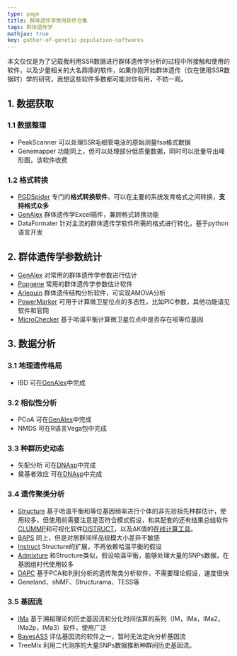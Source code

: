 ```yaml
---
type: page
title: 群体遗传学常用软件合集
tags: 群体遗传学
mathjax: true
key: gather-of-genetic-population-softwares
---
```



本文仅仅是为了记载我利用SSR数据进行群体遗传学分析的过程中所接触和使用的软件，以及少量相关的大名鼎鼎的软件，如果你刚开始群体遗传（仅在使用SSR数据时）学的研究，我想这些软件多数都可能对你有用，不妨一观。

<!--more-->


## 1. 数据获取

### 1.1 数据整理

- PeakScanner 可以处理SSR毛细管电泳的原始测量fsa格式数据
- Genemapper 功能同上，但可以处理部分低质量数据，同时可以批量导出峰形图，该软件收费

### 1.2 格式转换

- [PGDSpider]( http://www.cmpg.unibe.ch/software/PGDSpider/ ) 专门的**格式转换软件**，可以在主要的系统发育格式之间转换，**支持格式众多**
- [GenAlex]( https://biology-assets.anu.edu.au/GenAlEx/Welcome.html ) 群体遗传学Excel插件，兼顾格式转换功能
- DataFormater 针对主流的群体遗传学软件所需的格式进行转化，基于python语言开发

## 2. 群体遗传学参数统计

- [GenAlex]( https://biology-assets.anu.edu.au/GenAlEx/Welcome.html ) 对常用的群体遗传学参数进行估计
- [Popgene]( https://sites.ualberta.ca/~fyeh/popgene.html ) 常用的群体遗传学参数估计软件
- [Arlequin]( http://cmpg.unibe.ch/software/arlequin35/ ) 群体遗传结构分析软件，可实现AMOVA分析
- [PowerMarker]( https://brcwebportal.cos.ncsu.edu/powermarker/ ) 可用于计算微卫星位点的多态性，比如PIC参数，其他功能请见软件和官网
- [MicroChecker]( http://www.nrp.ac.uk/nrp-strategic-alliances/elsa/software/microchecker/ ) 基于哈温平衡计算微卫星位点中是否存在哑等位基因

## 3. 数据分析

### 3.1 地理遗传格局

- IBD 可在[GenAlex]( https://biology-assets.anu.edu.au/GenAlEx/Welcome.html )中完成

### 3.2 相似性分析

- PCoA 可在[GenAlex]( https://biology-assets.anu.edu.au/GenAlEx/Welcome.html )中完成
- NMDS 可在R语言Vega包中完成

### 3.3 种群历史动态

- 矢配分析 可在[DNAsp]( http://www.ub.edu/dnasp/ )中完成
- 奠基者效应 可在[DNAsp]( http://www.ub.edu/dnasp/ )中完成

### 3.4 遗传聚类分析

- [Structure]( https://web.stanford.edu/group/pritchardlab/structure.html ) 基于哈温平衡和等位基因频率进行个体的非先验祖先种群估计，使用较多，但使用前需要注意是否符合模式假设，和其配套的还有结果总结软件[CLUMMP]( http://www.stanford.edu/group/rosenberglab/clumpp.html )和可视化软件[DISTRUCT]( https://web.stanford.edu/group/rosenberglab/distruct.html )，以及ΔK值的[在线计算工具]( http://taylor0.biology.ucla.edu/struct_harvest/ )。
- [BAPS]( http://www.helsinki.fi/bsg/software/BAPS/ )  同上，但是对居群间样品规模大小差异不敏感
- [Instruct]( http://cbsuapps.tc.cornell.edu/InStruct.html )  Structure的扩展，不再依赖哈温平衡的假设
- [Admixture]( https://bioinformaticshome.com/tools/descriptions/ADMIXTURE.html )  和Structure类似，假设哈温平衡，能够处理大量的SNPs数据，在基因组时代使用较多
- [DAPC]( https://grunwaldlab.github.io/Population_Genetics_in_R/DAPC.html ) 基于PCA和判别分析的遗传聚类分析软件，不需要理论假设，速度很快
- Geneland、sNMF、Structurama、TESS等

### 3.5 基因流

- [IMa]( https://bio.cst.temple.edu/~hey/software ) 基于溯祖理论的历史基因流和分化时间估算的系列（IM，IMa，IMa2，IMa2p，IMa3）软件，使用广泛
- [BayesASS]( http://www.rannala.org/software/ ) 评估基因流的软件之一，暂时无法定向分析基因流
- TreeMix 利用二代测序的大量SNPs数据推断种群间历史基因流。







​       